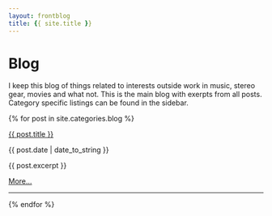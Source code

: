 ```yaml
---
layout: frontblog
title: {{ site.title }}
---
```


# Blog

I keep this blog of things related to interests outside work
in music, stereo gear, movies and what not.  This is the main blog
with exerpts from all posts.  Category specific listings can be found
in the sidebar.

{% for post in site.categories.blog %}

<a href="{{ site.baseurl }}{{ post.url }}">{{ post.title }}</a>

{{ post.date | date_to_string }}

<p>{{ post.excerpt }}</p>

<p><a href="{{ site.baseurl }}{{ post.url }}">More...</a></p>

-----

{% endfor %}
